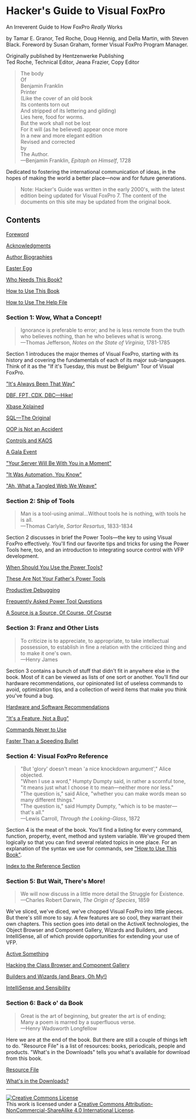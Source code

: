 # Hacker's Guide to Visual FoxPro

An Irreverent Guide to How FoxPro *Really* Works

by Tamar E. Granor, Ted Roche, Doug Hennig, and Della Martin, with Steven Black. Foreword by Susan Graham, former Visual FoxPro Program Manager.

Originally published by Hentzenwerke Publishing
<br>Ted Roche, Technical Editor, Jeana Frazier, Copy Editor

>The body<br>
 Of<br>
 Benjamin Franklin<br>
 Printer<br>
 (Like the cover of an old book<br>
 Its contents torn out<br>
 And stripped of its lettering and gilding)<br>
 Lies here, food for worms.<br>
 But the work shall not be lost<br>
 For it will (as he believed) appear once more<br>
 In a new and more elegant edition<br>
 Revised and corrected<br>
 by<br>
 The Author.  
>&mdash;Benjamin Franklin, *Epitaph on Himself*, 1728

Dedicated to fostering the international communication of ideas, in the hopes of making the world a better place&mdash;now and for future generations.

> Note: Hacker's Guide was written in the early 2000's, with the latest edition being updated for Visual FoxPro 7. The content of the documents on this site may be updated from the original book.

## Contents

[Foreword](section0/s0c3.md)

[Acknowledgments](section0/s0c4.md)

[Author Biographies](section6/bios.md)

[Easter Egg](section6/friends.md)

[Who Needs This Book?](section0/s0c7.md)

[How to Use This Book](section0/s0c8.md)

[How to Use The Help File](section0/s0c9.md)

### Section 1: Wow, What a Concept!

>Ignorance is preferable to error; and he is less remote from the truth who believes nothing, than he who believes what is wrong.  
>&mdash;Thomas Jefferson, *Notes on the State of Virginia*, 1781-1785

Section 1 introduces the major themes
of Visual FoxPro, starting with its history and covering the fundamentals of
each of its major sub-languages. Think of it as the "If it's Tuesday, this
must be Belgium" Tour of Visual FoxPro.

["It's Always Been That Way"](section1/s1c1.md)

[DBF, FPT, CDX, DBC—Hike!](section1/s1c2.md)

[Xbase Xplained](section1/s1c3.md)

[SQL&mdash;The Original](section1/s1c4.md)

[OOP is Not an Accident](section1/s1c5.md)

[Controls and KAOS](section1/s1c6.md)

[A Gala Event](section1/s1c7.md)

["Your Server Will Be With You in a Moment"](section1/s1c8.md)

["It Was Automation, You Know"](section1/s1c9.md)

["Ah, What a Tangled Web We Weave"](section1/s1c10.md)

### Section 2: Ship of Tools

>Man is a tool-using animal...Without tools he is nothing, with tools he is all.  
>&mdash;Thomas Carlyle, *Sartor Resartus*, 1833-1834

Section 2 discusses in brief the Power
Tools&mdash;the key to using Visual FoxPro effectively. You'll find our favorite tips
and tricks for using the Power Tools here, too, and an introduction to
integrating source control with VFP development.

[When Should You Use the Power Tools?](section2/s2c2.md)

[These Are Not Your Father's Power Tools](section2/s2c3.md)

[Productive Debugging](section2/s2c4.md)

[Frequently Asked Power Tool Questions](section2/s2c5.md)

[A Source is a Source, Of Course, Of Course](section2/s2c6.md)

### Section 3: Franz and Other Lists 

>To criticize is to appreciate, to appropriate, to take intellectual possession, to establish in fine a relation with the criticized thing and to make it one's own.  
>&mdash;Henry James

Section 3 contains a bunch of stuff
that didn't fit in anywhere else in the book. Most of it can be viewed as lists
of one sort or another. You'll find our hardware recommendations, our
opinionated list of useless commands to avoid, optimization tips, and a
collection of weird items that make you think you've found a bug.

[Hardware and Software Recommendations](section3/s3c1.md)

["It's a Feature, Not a Bug"](section3/s3c2.md)

[Commands Never to Use](section3/s3c3.md)

[Faster Than a Speeding Bullet](section3/s3c4.md)

### Section 4: Visual FoxPro Reference

> "But 'glory' doesn't mean 'a nice knockdown argument'," Alice objected.
<br>"When I use a word," Humpty Dumpty said, in rather a scornful tone, "it means just what I choose it to mean—neither more nor less."
<br>"The question is," said Alice, "whether you can make words mean so many different things."
<br>"The question is," said Humpty Dumpty, "which is to be master—that's all."
<br>&mdash;Lewis Carroll, *Through the Looking-Glass*, 1872

Section 4 is the meat of the book. You'll find a listing for every command, function, property, event, method and system variable. We've grouped them logically so that you can find several related topics in one place. For an explanation of the syntax we use for commands, see ["How to Use This Book"](section1/s0c8.md).

[Index to the Reference Section](section4/index.md)

### Section 5: But Wait, There's More!

>We will now discuss in a little more detail the Struggle for Existence.  
>&mdash;Charles Robert Darwin, *The Origin of Species*, 1859

We've sliced, we've diced, we've chopped Visual FoxPro into
little pieces. But there's still more to say. A few features are so cool, they
warrant their own chapters. This section goes into detail on the ActiveX
technologies, the Object Browser and Component Gallery, Wizards and Builders,
and IntelliSense, all of which provide opportunities for extending your use of
VFP.

[Active Something](section5/s5c1.md)

[Hacking the Class Browser and Component Gallery](section5/s5c2.md)

[Builders and Wizards (and Bears, Oh My!)](section5/s5c3.md)

[IntelliSense and Sensibility](section5/s5c4.md)

### Section 6: Back o' da Book

>Great is the art of beginning, but greater the art is of ending;<br>
 Many a poem is marred by a superfluous verse.  
>&mdash;Henry Wadsworth Longfellow

Here we are at the end of the book. But there are still a
couple of things left to do. "Resource File" is a list of resources:
books, periodicals, people and products. "What's in the Downloads"
tells you what's available for download from this book.

[Resource File](section6/s6c1.md)

[What's in the Downloads?](section6/s6c2.md)

<hr>

<a rel="license" href="http://creativecommons.org/licenses/by-nc-sa/4.0/"><img alt="Creative Commons License" style="border-width:0" src="https://i.creativecommons.org/l/by-nc-sa/4.0/88x31.png" /></a><br />This work is licensed under a <a rel="license" href="http://creativecommons.org/licenses/by-nc-sa/4.0/">Creative Commons Attribution-NonCommercial-ShareAlike 4.0 International License</a>.
